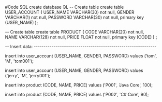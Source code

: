 #Code SQL
create database QL
-- Create table
create table USER_ACCOUNT
(
USER_NAME VARCHAR(30) not null,
GENDER    VARCHAR(1) not null,
PASSWORD  VARCHAR(30) not null,
primary key (USER_NAME)
);
 
-- Create table
create table PRODUCT
(
CODE  VARCHAR(20) not null,
NAME  VARCHAR(128) not null,
PRICE FLOAT not null,
primary key (CODE)
) ;
 
-- Insert data: ---------------------------------------------------------------
 
insert into user_account (USER_NAME, GENDER, PASSWORD)
values ('tom', 'M', 'tom001');
 
insert into user_account (USER_NAME, GENDER, PASSWORD)
values ('jerry', 'M', 'jerry001');
 
insert into product (CODE, NAME, PRICE)
values ('P001', 'Java Core', 100);
 
insert into product (CODE, NAME, PRICE)
values ('P002', 'C# Core', 90);
